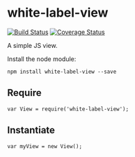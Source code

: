 # white-label-view

[![Build Status](https://travis-ci.org/bshack/white-label-view.svg?branch=master)](https://travis-ci.org/bshack/white-label-view) [![Coverage Status](https://coveralls.io/repos/github/bshack/white-label-view/badge.svg?branch=master)](https://coveralls.io/github/bshack/white-label-view?branch=master)

A simple JS view.

Install the node module:

```
npm install white-label-view --save
```

## Require

```
var View = require('white-label-view');
```

## Instantiate

```
var myView = new View();
```
